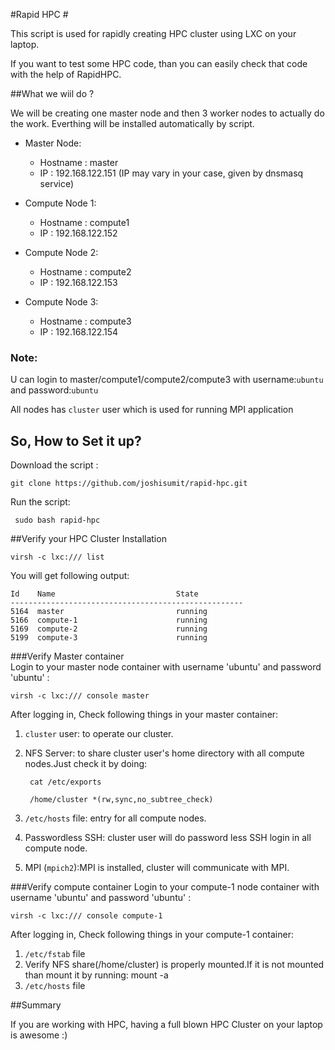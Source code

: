 #Rapid HPC #

This script is used for rapidly creating HPC cluster using LXC on your laptop.

If you want to test some HPC code, than you can easily check that code with the help of RapidHPC.

##What we wiil do ?

We will be creating one master node and then 3 worker nodes to actually do the work.
Everthing will be installed automatically by script.

- Master Node:
  - Hostname : master
  - IP : 192.168.122.151 (IP may vary in your case, given by dnsmasq service)

- Compute Node 1:
  - Hostname : compute1
  - IP : 192.168.122.152

- Compute Node 2:
  - Hostname : compute2
  - IP : 192.168.122.153

- Compute Node 3:
  - Hostname : compute3
  - IP : 192.168.122.154


### Note: 

U can login to master/compute1/compute2/compute3 with username:`ubuntu` and password:`ubuntu`

All nodes has `cluster` user which is used for running MPI application


## So, How to Set it up?

Download the script :

    git clone https://github.com/joshisumit/rapid-hpc.git


Run the script:

     sudo bash rapid-hpc
     
     
##Verify your HPC Cluster Installation


    virsh -c lxc:/// list
    
You will get following output:

    Id    Name                           State
    ----------------------------------------------------
    5164  master                         running
    5166  compute-1                      running
    5169  compute-2                      running
    5199  compute-3                      running
 
 
###Verify Master container  
Login to your master node container with username 'ubuntu' and password 'ubuntu' :

    virsh -c lxc:/// console master

After logging in, Check following things in your master container:

1. `cluster` user: to operate our cluster.
2. NFS Server: to share cluster user's home directory with all compute nodes.Just check it by doing:

        cat /etc/exports
        
        /home/cluster *(rw,sync,no_subtree_check)
3. `/etc/hosts` file: entry for all compute nodes.
4. Passwordless SSH: cluster user will do password less SSH login in all compute node.
5. MPI (`mpich2`):MPI is installed, cluster will communicate with MPI.


###Verify compute container 
Login to your compute-1 node container with username 'ubuntu' and password 'ubuntu' :

    virsh -c lxc:/// console compute-1

After logging in, Check following things in your compute-1 container:

1. `/etc/fstab` file
2. Verify NFS share(/home/cluster) is properly mounted.If it is not mounted than mount it by running:
    mount -a
3. `/etc/hosts` file

##Summary

If you are working with HPC, having a full blown HPC Cluster on your laptop is awesome :)
